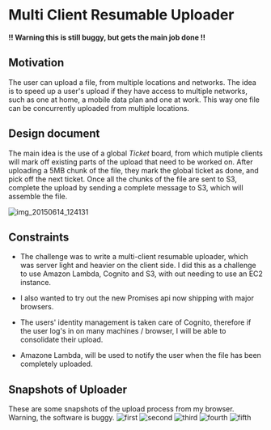 # Multi Client Resumable Uploader

__!! Warning this is still buggy, but gets the main job done !!__

## Motivation
The user can upload a file, from multiple locations and networks. The idea is to speed up a user's upload if they have access to multiple networks, such as one at home, a mobile data plan and one at work. This way one file can be concurrently uploaded from multiple locations.

## Design document

The main idea is the use of a global *Ticket* board, from which mutiple clients will mark off existing parts of the upload that need to be worked on. After uploading a 5MB chunk of the file, they mark the global ticket as done, and pick off the next ticket. Once all the chunks of the file are sent to S3, complete the upload by sending a complete message to S3, which will assemble the file.

![img_20150614_124131](https://cloud.githubusercontent.com/assets/1356695/8148080/41a24e52-129b-11e5-96b6-c104e32612ff.jpg)

## Constraints
- The challenge was to write a multi-client resumable uploader, which was server light and heavier on the client side. I did this as a challenge to use Amazon Lambda, Cognito and S3, with out needing to use an EC2 instance.

- I also wanted to try out the new Promises api now shipping with major browsers.

- The users' identity management is taken care of Cognito, therefore if the user log's in on many machines / browser, I will be able to consolidate their upload.

- Amazone Lambda, will be used to notify the user when the file has been completely uploaded.

## Snapshots of Uploader
These are some snapshots of the upload process from my browser. Warning, the software is buggy.
![first](https://cloud.githubusercontent.com/assets/1356695/8148030/d1daa08a-1298-11e5-96d4-74307754e419.png)
![second](https://cloud.githubusercontent.com/assets/1356695/8148031/d1dceff2-1298-11e5-97b5-958281c92bab.png)
![third](https://cloud.githubusercontent.com/assets/1356695/8148033/d1def428-1298-11e5-9565-a70afbceb5a3.png)
![fourth](https://cloud.githubusercontent.com/assets/1356695/8148032/d1de5a72-1298-11e5-8d53-26e1a3ec4ed0.png)
![fifth](https://cloud.githubusercontent.com/assets/1356695/8148087/baa62260-129b-11e5-8426-0f4dfe16ed2c.png)
